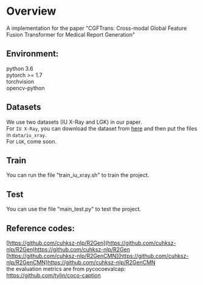 # Overview
A implementation for the paper "CGFTrans: Cross-modal Global Feature Fusion Transformer for Medical Report Generation"
## Environment:
python 3.6  
pytorch >= 1.7  
torchvision  
opencv-python  
## Datasets
We use two datasets (IU X-Ray and LGK) in our paper.  
For `IU X-Ray`, you can download the dataset from [here](https://drive.google.com/file/d/1c0BXEuDy8Cmm2jfN0YYGkQxFZd2ZIoLg/view?usp=sharing) and then put the files in `data/iu_xray`.  
For `LGK`, come soon.  
## Train
You can run the file "train_iu_xray.sh" to train the project.  
## Test
You can use the file "main_test.py" to test the project. 
## Reference codes:
[https://github.com/cuhksz-nlp/R2Gen](https://github.com/cuhksz-nlp/R2Gen)https://github.com/cuhksz-nlp/R2Gen  
[https://github.com/cuhksz-nlp/R2GenCMN](https://github.com/cuhksz-nlp/R2GenCMN)https://github.com/cuhksz-nlp/R2GenCMN  
the evaluation metrics are from pycocoevalcap: https://github.com/tylin/coco-caption

